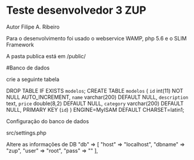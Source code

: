 # Teste desenvolvedor 3 ZUP
Autor Filipe A. Ribeiro

Para o desenvolvimento foi usado o webservice WAMP, php 5.6 e o SLIM Framework

A pasta publica está em /public/

#Banco de dados

crie a seguinte tabela

DROP TABLE IF EXISTS `modelos`;
CREATE TABLE `modelos` (
  `id` int(11) NOT NULL AUTO_INCREMENT,
  `name` varchar(200) DEFAULT NULL,
  `description` text,
  `price` double(8,2) DEFAULT NULL,
  `category` varchar(200) DEFAULT NULL,
  PRIMARY KEY (`id`)
) ENGINE=MyISAM DEFAULT CHARSET=latin1;


Configuração do banco de dados

src/settings.php

Altere as informações de DB
"db" => [
            "host" => "localhost",
            "dbname" => "zup",
            "user" => "root",
            "pass" => ""
        ],